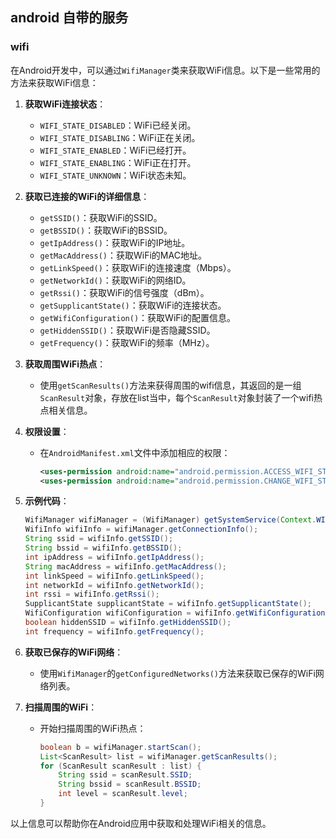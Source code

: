## android 自带的服务

### wifi

在Android开发中，可以通过`WifiManager`类来获取WiFi信息。以下是一些常用的方法来获取WiFi信息：

1. **获取WiFi连接状态**：
   - `WIFI_STATE_DISABLED`：WiFi已经关闭。
   - `WIFI_STATE_DISABLING`：WiFi正在关闭。
   - `WIFI_STATE_ENABLED`：WiFi已经打开。
   - `WIFI_STATE_ENABLING`：WiFi正在打开。
   - `WIFI_STATE_UNKNOWN`：WiFi状态未知。

2. **获取已连接的WiFi的详细信息**：
   - `getSSID()`：获取WiFi的SSID。
   - `getBSSID()`：获取WiFi的BSSID。
   - `getIpAddress()`：获取WiFi的IP地址。
   - `getMacAddress()`：获取WiFi的MAC地址。
   - `getLinkSpeed()`：获取WiFi的连接速度（Mbps）。
   - `getNetworkId()`：获取WiFi的网络ID。
   - `getRssi()`：获取WiFi的信号强度（dBm）。
   - `getSupplicantState()`：获取WiFi的连接状态。
   - `getWifiConfiguration()`：获取WiFi的配置信息。
   - `getHiddenSSID()`：获取WiFi是否隐藏SSID。
   - `getFrequency()`：获取WiFi的频率（MHz）。

3. **获取周围WiFi热点**：
   - 使用`getScanResults()`方法来获得周围的wifi信息，其返回的是一组`ScanResult`对象，存放在list当中，每个`ScanResult`对象封装了一个wifi热点相关信息。

4. **权限设置**：
   - 在`AndroidManifest.xml`文件中添加相应的权限：
     ```xml
     <uses-permission android:name="android.permission.ACCESS_WIFI_STATE" />
     <uses-permission android:name="android.permission.CHANGE_WIFI_STATE" />
     ```

5. **示例代码**：
   ```java
   WifiManager wifiManager = (WifiManager) getSystemService(Context.WIFI_SERVICE);
   WifiInfo wifiInfo = wifiManager.getConnectionInfo();
   String ssid = wifiInfo.getSSID();
   String bssid = wifiInfo.getBSSID();
   int ipAddress = wifiInfo.getIpAddress();
   String macAddress = wifiInfo.getMacAddress();
   int linkSpeed = wifiInfo.getLinkSpeed();
   int networkId = wifiInfo.getNetworkId();
   int rssi = wifiInfo.getRssi();
   SupplicantState supplicantState = wifiInfo.getSupplicantState();
   WifiConfiguration wifiConfiguration = wifiInfo.getWifiConfiguration();
   boolean hiddenSSID = wifiInfo.getHiddenSSID();
   int frequency = wifiInfo.getFrequency();
   ```

6. **获取已保存的WiFi网络**：
   - 使用`WifiManager`的`getConfiguredNetworks()`方法来获取已保存的WiFi网络列表。

7. **扫描周围的WiFi**：
   - 开始扫描周围的WiFi热点：
     ```java
     boolean b = wifiManager.startScan();
     List<ScanResult> list = wifiManager.getScanResults();
     for (ScanResult scanResult : list) {
         String ssid = scanResult.SSID;
         String bssid = scanResult.BSSID;
         int level = scanResult.level;
     }
     ```

以上信息可以帮助你在Android应用中获取和处理WiFi相关的信息。
